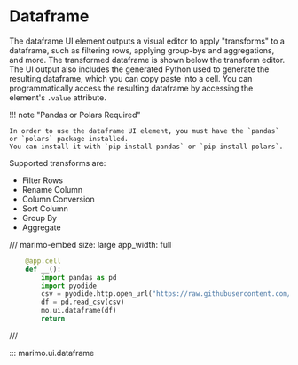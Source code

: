# Dataframe

The dataframe UI element outputs a visual editor to apply "transforms" to a dataframe, such as filtering rows, applying group-bys and aggregations, and more. The transformed dataframe is shown below the transform editor. The UI output also includes the generated Python used to generate the resulting dataframe, which you can copy paste into a cell. You can programmatically access the resulting dataframe by accessing the element's `.value` attribute.

!!! note "Pandas or Polars Required"

    In order to use the dataframe UI element, you must have the `pandas` or `polars` package installed.
    You can install it with `pip install pandas` or `pip install polars`.

Supported transforms are:

- Filter Rows
- Rename Column
- Column Conversion
- Sort Column
- Group By
- Aggregate

/// marimo-embed
    size: large
    app_width: full


```python
    @app.cell
    def __():
        import pandas as pd
        import pyodide
        csv = pyodide.http.open_url("https://raw.githubusercontent.com/mwaskom/seaborn-data/master/iris.csv")
        df = pd.read_csv(csv)
        mo.ui.dataframe(df)
        return
```

///

::: marimo.ui.dataframe
